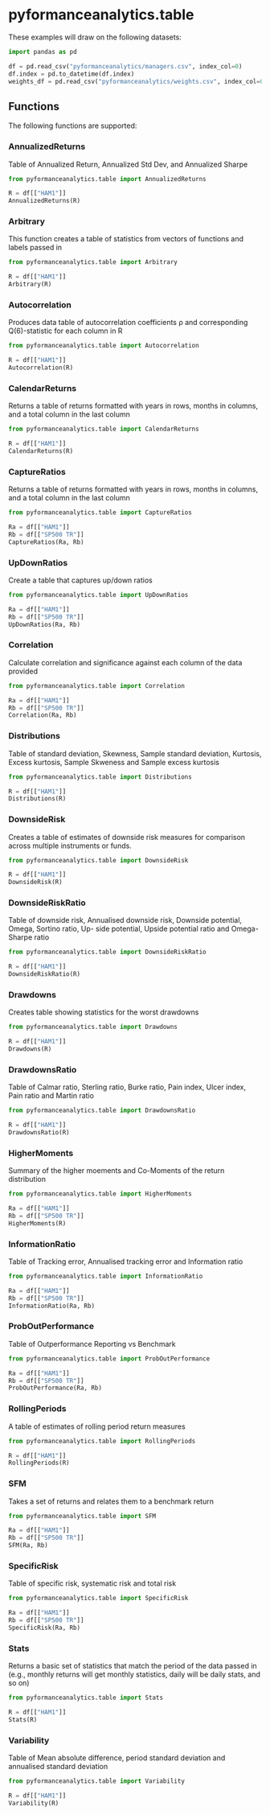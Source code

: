 # pyformanceanalytics.table

These examples will draw on the following datasets:

```python
import pandas as pd

df = pd.read_csv("pyformanceanalytics/managers.csv", index_col=0)
df.index = pd.to_datetime(df.index)
weights_df = pd.read_csv("pyformanceanalytics/weights.csv", index_col=0)
```

## Functions

The following functions are supported:

### AnnualizedReturns

Table of Annualized Return, Annualized Std Dev, and Annualized Sharpe

```python
from pyformanceanalytics.table import AnnualizedReturns

R = df[["HAM1"]]
AnnualizedReturns(R)
```

### Arbitrary

This function creates a table of statistics from vectors of functions and labels passed in

```python
from pyformanceanalytics.table import Arbitrary

R = df[["HAM1"]]
Arbitrary(R)
```

### Autocorrelation

Produces data table of autocorrelation coefficients ρ and corresponding Q(6)-statistic for each column in R

```python
from pyformanceanalytics.table import Autocorrelation

R = df[["HAM1"]]
Autocorrelation(R)
```

### CalendarReturns

Returns a table of returns formatted with years in rows, months in columns, and a total column in
the last column

```python
from pyformanceanalytics.table import CalendarReturns

R = df[["HAM1"]]
CalendarReturns(R)
```

### CaptureRatios

Returns a table of returns formatted with years in rows, months in columns, and a total column in
the last column

```python
from pyformanceanalytics.table import CaptureRatios

Ra = df[["HAM1"]]
Rb = df[["SP500 TR"]]
CaptureRatios(Ra, Rb)
```

### UpDownRatios

Create a table that captures up/down ratios

```python
from pyformanceanalytics.table import UpDownRatios

Ra = df[["HAM1"]]
Rb = df[["SP500 TR"]]
UpDownRatios(Ra, Rb)
```

### Correlation

Calculate correlation and significance against each column of the data provided

```python
from pyformanceanalytics.table import Correlation

Ra = df[["HAM1"]]
Rb = df[["SP500 TR"]]
Correlation(Ra, Rb)
```

### Distributions

Table of standard deviation, Skewness, Sample standard deviation, Kurtosis, Excess kurtosis, Sample Skweness and Sample excess kurtosis

```python
from pyformanceanalytics.table import Distributions

R = df[["HAM1"]]
Distributions(R)
```

### DownsideRisk

Creates a table of estimates of downside risk measures for comparison across multiple instruments
or funds.

```python
from pyformanceanalytics.table import DownsideRisk

R = df[["HAM1"]]
DownsideRisk(R)
```

### DownsideRiskRatio

Table of downside risk, Annualised downside risk, Downside potential, Omega, Sortino ratio, Up-
side potential, Upside potential ratio and Omega-Sharpe ratio

```python
from pyformanceanalytics.table import DownsideRiskRatio

R = df[["HAM1"]]
DownsideRiskRatio(R)
```

### Drawdowns

Creates table showing statistics for the worst drawdowns

```python
from pyformanceanalytics.table import Drawdowns

R = df[["HAM1"]]
Drawdowns(R)
```

### DrawdownsRatio

Table of Calmar ratio, Sterling ratio, Burke ratio, Pain index, Ulcer index, Pain ratio and Martin
ratio

```python
from pyformanceanalytics.table import DrawdownsRatio

R = df[["HAM1"]]
DrawdownsRatio(R)
```

### HigherMoments

Summary of the higher moements and Co-Moments of the return distribution

```python
from pyformanceanalytics.table import HigherMoments

Ra = df[["HAM1"]]
Rb = df[["SP500 TR"]]
HigherMoments(R)
```

### InformationRatio

Table of Tracking error, Annualised tracking error and Information ratio

```python
from pyformanceanalytics.table import InformationRatio

Ra = df[["HAM1"]]
Rb = df[["SP500 TR"]]
InformationRatio(Ra, Rb)
```

### ProbOutPerformance

Table of Outperformance Reporting vs Benchmark

```python
from pyformanceanalytics.table import ProbOutPerformance

Ra = df[["HAM1"]]
Rb = df[["SP500 TR"]]
ProbOutPerformance(Ra, Rb)
```

### RollingPeriods

A table of estimates of rolling period return measures

```python
from pyformanceanalytics.table import RollingPeriods

R = df[["HAM1"]]
RollingPeriods(R)
```

### SFM

Takes a set of returns and relates them to a benchmark return

```python
from pyformanceanalytics.table import SFM

Ra = df[["HAM1"]]
Rb = df[["SP500 TR"]]
SFM(Ra, Rb)
```

### SpecificRisk

Table of specific risk, systematic risk and total risk

```python
from pyformanceanalytics.table import SpecificRisk

Ra = df[["HAM1"]]
Rb = df[["SP500 TR"]]
SpecificRisk(Ra, Rb)
```

### Stats

Returns a basic set of statistics that match the period of the data passed in (e.g., monthly returns
will get monthly statistics, daily will be daily stats, and so on)

```python
from pyformanceanalytics.table import Stats

R = df[["HAM1"]]
Stats(R)
```

### Variability

Table of Mean absolute difference, period standard deviation and annualised standard deviation

```python
from pyformanceanalytics.table import Variability

R = df[["HAM1"]]
Variability(R)
```
